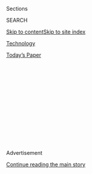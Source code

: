 <div id="app">

<div>

<div>

<div>

<div class="NYTAppHideMasthead css-1q2w90k e1suatyy0">

<div class="section css-ui9rw0 e1suatyy2">

<div class="css-eph4ug er09x8g0">

<div class="css-6n7j50">

</div>

<span class="css-1dv1kvn">Sections</span>

<div class="css-10488qs">

<span class="css-1dv1kvn">SEARCH</span>

</div>

[Skip to content](#site-content)[Skip to site
index](#site-index)

</div>

<div id="masthead-section-label" class="css-1wr3we4 eaxe0e00">

[Technology](https://www.nytimes.com/section/technology)

</div>

<div class="css-10698na e1huz5gh0">

</div>

</div>

<div id="masthead-bar-one" class="section hasLinks css-15hmgas e1csuq9d3">

<div class="css-uqyvli e1csuq9d0">

</div>

<div class="css-1uqjmks e1csuq9d1">

</div>

<div class="css-9e9ivx">

[](https://myaccount.nytimes.com/auth/login?response_type=cookie&client_id=vi)

</div>

<div class="css-1bvtpon e1csuq9d2">

[Today’s
Paper](https://www.nytimes.com/section/todayspaper)

</div>

</div>

</div>

</div>

<div data-aria-hidden="false">

<div id="site-content" data-role="main">

<div>

<div class="css-1aor85t" style="opacity:0.000000001;z-index:-1;visibility:hidden">

<div class="css-1hqnpie">

<div class="css-epjblv">

<span class="css-17xtcya">[Technology](/section/technology)</span><span class="css-x15j1o">|</span><span class="css-fwqvlz">Lawmakers,
United in Their Ire, Lash Out at Big Tech’s
Leaders</span>

</div>

<div class="css-k008qs">

<div class="css-1iwv8en">

<span class="css-18z7m18"></span>

<div>

</div>

</div>

<span class="css-1n6z4y">https://nyti.ms/3hNC8vL</span>

<div class="css-1705lsu">

<div class="css-4xjgmj">

<div class="css-4skfbu" data-role="toolbar" data-aria-label="Social Media Share buttons, Save button, and Comments Panel with current comment count" data-testid="share-tools">

  - 
  - 
  - 
  - 
    
    <div class="css-6n7j50">
    
    </div>

  - 

</div>

</div>

</div>

</div>

</div>

</div>

<div id="NYT_TOP_BANNER_REGION" class="css-13pd83m">

</div>

<div id="top-wrapper" class="css-1sy8kpn">

<div id="top-slug" class="css-l9onyx">

Advertisement

</div>

[Continue reading the main
story](#after-top)

<div class="ad top-wrapper" style="text-align:center;height:100%;display:block;min-height:250px">

<div id="top" class="place-ad" data-position="top" data-size-key="top">

</div>

</div>

<div id="after-top">

</div>

</div>

<div>

<div id="sponsor-wrapper" class="css-1hyfx7x">

<div id="sponsor-slug" class="css-19vbshk">

Supported by

</div>

[Continue reading the main
story](#after-sponsor)

<div id="sponsor" class="ad sponsor-wrapper" style="text-align:center;height:100%;display:block">

</div>

<div id="after-sponsor">

</div>

</div>

<div class="css-186x18t">

</div>

<div class="css-1vkm6nb ehdk2mb0">

# Lawmakers, United in Their Ire, Lash Out at Big Tech’s Leaders

</div>

The chiefs of Amazon, Apple, Google and Facebook faced withering
questions from Democrats about anti-competitive practices and from
Republicans about anti-conservative bias.

<div class="css-79elbk" data-testid="photoviewer-wrapper">

<div class="css-z3e15g" data-testid="photoviewer-wrapper-hidden">

</div>

<div class="css-1a48zt4 ehw59r15" data-testid="photoviewer-children">

![<span class="css-16f3y1r e13ogyst0" data-aria-hidden="true">Mark
Zuckerberg, the Facebook chief executive, was confronted with his own
emails by one lawmaker, who said he had plotted to take out a
competitor.</span><span class="css-cnj6d5 e1z0qqy90" itemprop="copyrightHolder"><span class="css-1ly73wi e1tej78p0">Credit...</span><span><span>Pool
photo by Graeme
Jennings</span></span></span>](https://static01.nyt.com/images/2020/07/30/reader-center/29TECHHEARING-A1/merlin_175077825_5ebc931b-baa1-489a-960c-34e4d845e997-articleLarge.jpg?quality=75&auto=webp&disable=upscale)

</div>

</div>

<div class="css-18e8msd">

<div class="css-vp77d3 epjyd6m0">

<div class="css-1baulvz">

By [<span class="css-1baulvz" itemprop="name">Cecilia
Kang</span>](https://www.nytimes.com/by/cecilia-kang) and
[<span class="css-1baulvz last-byline" itemprop="name">David
McCabe</span>](https://www.nytimes.com/by/david-mccabe)

</div>

</div>

  - 
    
    <div class="css-ld3wwf e16638kd2">
    
    Published July 29, 2020Updated July 31,
    2020
    
    </div>

  - 
    
    <div class="css-4xjgmj">
    
    <div class="css-pvvomx" data-role="toolbar" data-aria-label="Social Media Share buttons, Save button, and Comments Panel with current comment count" data-testid="share-tools">
    
      - 
      - 
      - 
      - 
        
        <div class="css-6n7j50">
        
        </div>
    
      - 
    
    </div>
    
    </div>

</div>

</div>

<div class="section meteredContent css-1r7ky0e" name="articleBody" itemprop="articleBody">

<div class="css-1fanzo5 StoryBodyCompanionColumn">

<div class="css-53u6y8">

WASHINGTON — The chief executives of [Amazon, Apple, Google and
Facebook](https://www.nytimes.com/2020/07/30/podcasts/the-daily/congress-facebook-amazon-google-apple.html),
four tech giants worth nearly $5 trillion combined, [faced withering
questions](https://www.nytimes.com/live/2020/07/29/technology/tech-ceos-hearing-testimony)from
Republican and Democratic lawmakers alike on Wednesday for the tactics
and market dominance that had made their enterprises successful.

For more than five hours, the 15 members of an antitrust panel in the
House lobbed questions and repeatedly interrupted and talked over Jeff
Bezos of Amazon, Tim Cook of Apple, Mark Zuckerberg of Facebook and
Sundar Pichai of Google.

It was the first congressional hearing for some time where Democrats and
Republicans acted as if they had a common foe, though for different
reasons. Democratic lawmakers criticized the tech companies for buying
start-ups to stifle them and for unfairly using their data hoards to
clone and kill off competitors, while Republicans questioned whether the
platforms had muzzled conservative viewpoints and were unpatriotic.

“As gatekeepers to the digital economy, these platforms enjoy the power
to pick winners and losers, shake down small businesses and enrich
themselves while choking off competitors,” said Representative David
Cicilline, Democrat of Rhode Island and chairman of the House Judiciary
Committee’s antitrust subcommittee. “Our founders would not bow before a
king. Nor should we bow before the emperors of the online economy.”

</div>

</div>

<div class="css-1fanzo5 StoryBodyCompanionColumn">

<div class="css-53u6y8">

In response, Mr. Pichai, Mr. Zuckerberg, Mr. Cook and Mr. Bezos, who
testified via videoconference because of the coronavirus pandemic, were
forced to strike a more humble chord. They presented themselves as
participants in enormously competitive and fast-changing digital
marketplaces, and they evaded questions about the decisions that turned
their companies into giants.

“We approach this process with respect and humility, but we make no
concession on the facts,” said Mr. Cook at the outset of his testimony.

Not since [Microsoft stood trial in the
late 1990s](https://www.nytimes.com/1999/02/27/business/microsoft-rests-its-case-ending-on-a-misstep.html)
for antitrust charges have tech chief executives been under such a
microscope for the power of their businesses. With echoes of the
trustbusting of U.S. Steel and Standard Oil more than a century ago and
AT\&T in 1984, the hearing underlined the government’s recognition that
this cohort of tech companies — which wield immense control over
commerce, communications and public discourse — had become the new
trusts of the internet age.

President Trump also used the event to rail against tech power. In a
[post on
Twitter](https://twitter.com/realDonaldTrump/status/1288506554585505793)
before the hearing began, he said that he would issue executive orders
to rein in the companies if Congress did not.

From its conception, the House antitrust hearing was set to be a
spectacle, lining up four of the world’s most powerful executives — with
two of them among the planet’s richest individuals — to answer largely
hostile questions together. While the joint appearance limited sustained
questioning of any one executive, it created a side-by-side image that
recalled the [1994
congressional](https://www.nytimes.com/1994/04/15/us/tobacco-chiefs-say-cigarettes-aren-t-addictive.html)hearing
of top American tobacco executives, who said they did not believe that
cigarettes were addictive.

</div>

</div>

<div class="css-1fanzo5 StoryBodyCompanionColumn">

<div class="css-53u6y8">

House lawmakers, who had opened an investigation into the tech companies
in June 2019, made the most of it. Representative Jerry Nadler, Democrat
of New York, confronted Mr. Zuckerberg with the C.E.O.’s own emails,
saying they showed a plot to take out a young competitor. Representative
Jim Jordan, Republican of Ohio, said Google was biased and asked Mr.
Pichai whether the company would change its products to help elect
Joseph R. Biden for president.

In one of the sharpest exchanges, Representative Pramila Jayapal, a
Washington Democrat, confronted Mr. Bezos on accusations that an Amazon
lawyer had lied to the committee about how the company develops its own
products. She asked him to answer whether it misused data with a yes or
no.

“I can’t answer that question yes or no,” said Mr. Bezos, appearing
rattled.

Yet while the hearing was ripe with theater, any impact will be limited
by antitrust laws that were created a century ago and that are
[imperfect for corralling internet
firms](https://www.nytimes.com/2018/09/07/technology/monopoly-antitrust-lina-khan-amazon.html).
Since the 1980s, enforcement officials have used the notion of consumer
welfare as the predominant test for antitrust violations — generally
meaning that if prices are not going up, the markets are most likely
competitive enough. The tech giants have generally not driven up prices
of digital services or consumer goods; many do not charge at all for
services like Google Maps or Instagram.

While Democrats at the hearing indicated they were more inclined to
change antitrust law, Representative Jim **** Sensenbrenner, Republican
of Wisconsin, said he did not think the laws needed to change. ****
Ultimately, Congress doesn’t have the power to break up the companies.

Still, the proceedings provided fuel to other investigations of the tech
companies by the Justice Department, the Federal Trade Commission and
state attorneys general. The Justice Department is expected to [soon
announce charges against
Google](https://www.nytimes.com/2020/06/25/technology/barr-google-investigation.html)accusing
it of abusing its dominance in online advertising, people with knowledge
of the investigation have said. The [F.T.C. is preparing to question Mr.
Zuckerberg](https://www.nytimes.com/2020/07/17/technology/ftc-facebook-investigation.html)
under oath in its investigation of Facebook’s grip over social
networking and acquisitions of nascent rivals.

“This is a critical juncture in how the Washington policy clash with the
titans of Silicon Valley unfolds,” said Gene Kimmelman, a former Justice
Department antitrust official and a special adviser to the consumer
advocacy group Public Knowledge.

Regulators around the world are also moving to limit the power of the
tech giants. Europe has led the charge with antitrust investigations and
Margrethe Vestager, the region’s top trustbuster, [recently vowed to
take a harder
line](https://www.nytimes.com/2019/11/19/technology/tech-regulator-europe.html)
on the companies. On Wednesday, [Turkey passed
legislation](https://www.nytimes.com/2020/07/29/world/europe/turkey-social-media-control.html)
giving its government sweeping new powers to regulate social media
content.

</div>

</div>

<div class="css-1fanzo5 StoryBodyCompanionColumn">

<div class="css-53u6y8">

The hearing on Wednesday was a turnabout from just a few years ago, when
Facebook, Google, Amazon and Apple were emblems of national pride for
their innovation and growth. But the expanding reach of the four — which
are involved in everything from smartphones to e-commerce to digital
payments — and their stumbles
in[misinformation](https://www.nytimes.com/2020/07/28/technology/virus-video-trump.html),
privacy, [election
interference](https://www.nytimes.com/2018/02/17/technology/indictment-russian-tech-facebook.html)
and labor issues have increasingly raised hackles.

Even so, the companies have continued growing as more people live their
lives online, with all of them expected to post solid financial
performances when they report quarterly earnings on Thursday.

The hearing was made more bizarre by Mr. Bezos, Mr. Cook, Mr. Pichai and
Mr. Zuckerberg dialing in remotely using Cisco’s Webex videoconferencing
service. Lawmakers — who mostly appeared in person wearing masks in a
House hearing room — faced empty chairs and a jumbo screen with the
faces of the executives, who looked soberly into their cameras.

Lawmakers nonetheless drilled down on key moments when the companies had
gained power or allegedly squeezed consumers, competitors and small
businesses. They directed most of their questions to Mr. Zuckerberg and
Mr. Pichai, then to Mr. Bezos, according to[a
tally](https://www.nytimes.com/live/2020/07/29/technology/tech-ceos-hearing-testimony/heres-which-tech-ceo-is-getting-asked-the-most-questions-by-lawmakers)
by The New York Times. Mr. Cook was asked the fewest questions.

The tone of the hearing was set with Mr. Cicilline’s very first
question, directed at Mr. Pichai. “Why does Google steal content from
honest businesses?” Mr. Cicilline asked. Mr. Pichai replied: “Mr.
Chairman, with respect, I disagree with that characterization.”

Mr. Pichai was repeatedly asked about Google’s dominance in search and
how the company was potentially trying to keep users within “a walled
garden.” He said Google had many competitors for specific categories of
search, such as shopping.

Mr. Zuckerberg was asked about Facebook emails where executives
discussed the company’s 2012 acquisition of Instagram as a possible
strategy to take out a nascent competitor. Mr. Zuckerberg said that, in
fact, Instagram’s success had never been guaranteed and was the result
of Facebook’s investment in the product.

</div>

</div>

<div class="css-1fanzo5 StoryBodyCompanionColumn">

<div class="css-53u6y8">

When lawmakers asked Mr. Bezos if Amazon had bullied small merchants, he
said that it was “not how we operate the business” — before being
confronted by an audio recording of a bookseller begging him directly
for relief.

In response to questions about whether Apple favored some app developers
over others, Mr. Cook said there were “open and transparent rules” that
applied “evenly to everyone.”

David Heinemeier Hansson, the co-founder of Basecamp, a
project-management company that has battled with both Google and Apple
over their market power, said the hearing would be irrelevant if the
government did not act to rein in the tech giants.

“What we ultimately need is relief. We don’t just need a historic
moment. We need this to lead to legislation and regulation and
enforcement,” he said.

But, Mr. Heinemeier Hansson added, “thankfully I’ve never been more
optimistic for that than I am right
now.”

</div>

</div>

<div class="audioFigureHeading">

<div class="css-1et479a">

![](https://static01.nyt.com/images/2017/01/29/podcasts/the-daily-album-art/the-daily-album-art-articleInline-v2.jpg?quality=75&auto=webp&disable=upscale)

</div>

### Listen to ‘The Daily’: The Big Tech Hearing

<span class="css-59o34k">A grilling on the power of digital giants in
the internet age.</span>

</div>

<div class="css-qe9gm7">

<div>

<div class="css-1g7y0i5 e1drnplw0">

<div class="css-1ceswkc e1drnplw1">

</div>

<div class="css-f2fzwx e1drnplw2">

<div data-aria-labelledby="modal-title" data-role="region">

<div id="modal-title" class="css-mln36k">

transcript

</div>

<div class="css-pbq7ev">

</div>

<span>Back to The
Daily</span>

<div class="css-f6lhej">

<div class="css-1ialerq">

<div class="css-1701swk">

bars

</div>

<div>

<div class="css-1t7yl1y">

0:00/35:19

</div>

<div class="css-og85jy">

\-35:19

</div>

</div>

</div>

</div>

<div class="css-15fbio0">

<div class="css-1p4nyns">

transcript

## Listen to ‘The Daily’: The Big Tech Hearing

### Hosted by Michael Barbaro; produced by Eric Krupke and Robert Jimison; with help from Annie Brown; and edited by Lisa Tobin and Dave Shaw

#### A grilling on the power of digital giants in the internet age.

</div>

  - michael barbaro  
    From The New York Times, I’m Michael Barbaro. This is “The Daily.”

  - \[music\]  
    Today: The C.E.O.s of the nation’s most influential technology
    companies — Amazon, Apple, Google and Facebook — are brought before
    Congress to answer a question. Are they the too powerful and too
    dominant monopolies of the internet age? My colleague, Cecilia Kang,
    was in the room.
    
    It’s Thursday, July 30.
    
    Cecilia, we are talking just ahead of the start of what is probably
    the most anticipated hearing in the history of the tech industry.
    So, just to begin, why is this hearing happening at all?

  - cecilia kang  
    This hearing is happening because there is a recognition across
    government that these four very powerful and very important
    companies to the economy have become so dominant that they are
    harming consumers and harming competition.
    
    So Congress has summoned the C.E.O.s of the corporations — Jeff
    Bezos of Amazon, Tim Cook of Apple, Mark Zuckerberg of Facebook and
    Sundar Pichai of Google — to ask them and interrogate them on their
    business practices, and find out if these internet giants that have
    become, in many ways, the new trusts of our economy, if they are
    harming consumers and competition.

  - michael barbaro  
    So how exactly did we get to this point where these four executives
    are being summoned before Congress and being forced to confront that
    question?

  - cecilia kang  
    I think you can start with the 2016 presidential election. That
    really was a wake up call in Washington and across the world,
    really, about the power of these social media platforms to be used
    for harm, not just for entertainment and good. The presidential
    election of 2020 in the United States then really picked up on this
    feeling of concern.

  - archived recording (elizabeth warren)  
    I’m deeply concerned right now that the space around companies like
    Amazon, Facebook, Google, is now referred to by venture capitalists
    as the “kill zone.”

cecilia kang

And we saw for the first time a political candidate, Elizabeth Warren,
announced her promise to break up big tech.

  - archived recording (elizabeth warren)  
    Break those things apart and we will have a much more competitive
    robust market in America. That’s how capitalism should work.

cecilia kang

This was the first time that even the real term “big tech” became sort
of part of our lexicon.

michael barbaro

Right, and almost like a kind of epithet.

cecilia kang

Absolutely.

  - archived recording  
    You have criticized a lot of big banks. Today, you’re talking about
    breaking up big tech. Why?

  - archived recording (elizabeth warren)  
    So here’s the deal. We need real competition in this field. And
    there’s a problem.

cecilia kang

And there was a domino effect after that.

  - archived recording (donald trump)  
    So I think that Google and Twitter and Facebook —

cecilia kang

Donald Trump —

  - archived recording (donald trump)  
    — they’re really treading on very, very troubled territory. And they
    have to be careful. It’s not fair to large portions of the
    population.

  - archived recording (hillary clinton)  
    I’m also really disappointed in a lot of the tech companies.

cecilia kang

— Hillary Clinton, Bernie Sanders —

  - archived recording (bernie sanders)  
    I think we need vigorous antitrust legislation in this country.

cecilia kang

— all articulated similar concerns about big tech.

  - archived recording (bernie sanders)  
    They have incredible power over the economy, over the political life
    of this country in a very dangerous sense.

cecilia kang

Soon after, the ground moved underneath the technology companies in
Washington. In the span of one week in June 2019, the Department of
Justice, the Federal Trade Commission and state attorneys generals all
announced that they had opened investigations into the biggest
technology companies. It was unprecedented. These companies have not
been investigated, except for Google, on antitrust grounds before in the
United States. And beyond that, it was a real recognition to put these
four companies into a cohort.

michael barbaro

I wonder if you can briefly walk us through how each of these companies’
behavior has gotten them to this point, into this hearing room. Because
these four companies are all big and they’re all tech, but they’re
actually all pretty different, right? So what exactly has each done that
people during this hearing are going to be confronting them about?

cecilia kang

So, in the case of Amazon, the accusation is that it is both a retailer
and it is a platform for third-party sellers — in other words, another
small business that might sell, let’s say, a face mask or tissue paper —
that will sell their goods on Amazon. And the accusation is that Amazon
abuses its position and its clout to make sure that their own products
will always perform better than these third parties. And they also use
the data and the intelligence they have to suppress and to charge these
third-party sellers more.

In the case of Apple, the accusation is that it unfairly uses its clout
over the App Store. The App Store is huge. It has more than a million
apps on it. And it uses its power over the platform to block rivals and
to force the apps that are on the App Store to pay high commissions.

In the case of Facebook, the accusation is that it is a monopoly in
social networking and that it has acquired rivals like Instagram and
WhatsApp to maintain its monopoly. And in the process, really killed off
competition on the internet.

In the case of Google, the accusation is that it uses its dominant
position in search and online advertising, and in the Android smartphone
market, to crush rivals and to continue to maintain its dominance in all
of those marketplaces.

michael barbaro

So the common theme here is size, dominance and basically, monopolistic
conduct.

cecilia kang

Yeah, and I would say that they are different companies, and they do
have different business models. But the one thing I would say they have
in common is that they are gatekeepers. They are actually the
chokepoints on the internet, because they control commerce, and they
control communications, and they control the discovery of information on
the internet. These are sort of unprecedented in their scope. And
they’re global. Everyone around the world uses them.

michael barbaro

So, listening to you talk about this hearing — the stakes of it, the
questions around influence and conduct — I am inevitably reminded of —

  - archived recording  
    I’d like to ask our guests to please take your seats.

michael barbaro

— what was probably the most famous congressional hearing of my
lifetime, which was the tobacco industry hearings of 1994.

  - archived recording  
    For the first time ever, the chief executive officers of our
    nation’s tobacco companies are testifying together before the
    United States Congress.

michael barbaro

And of course, tobacco, smoking, health are different than technology.
But it was a moment when the top executives of billion dollar companies,
and very powerful companies in the economy —

  - archived recording  
    The truth is that cigarettes are the single most dangerous consumer
    product ever sold.

michael barbaro

— were summoned before Congress and really held to account in a highly
public way.

cecilia kang

I similarly see the comparison to the tobacco hearings. I mean, this is
the moment when you have the heads, the captains of the biggest
companies in technology, just like we saw the heads, the captains of the
biggest companies of the tobacco industry, have to come before Congress
—

  - archived recording  
    If you raise your right hand.

cecilia kang

— stand up —

  - archived recording  
    Do you swear —

cecilia kang

— raise their right hand, swear in —

  - archived recording  
    — the whole truth and nothing but the truth?

cecilia kang

— and really defend themselves as companies that are potentially harmful
to society.

michael barbaro

Hm.

  - archived recording (congressman)  
    First, I’d like to just go down the row. Yes or no, do you believe
    nicotine is not addictive?

  - archived recording (executive 1)  
    I believe nicotine is not addictive, yes.

  - archived recording (congressman)  
    Mr. Johnston.

  - archived recording (executive 2)  
    Uh, Congressman, cigarettes and nicotine clearly do not meet the
    classic definitions of addiction. There is no intoxication.

  - archived recording (congressman)  
    We’ll take that as a no, and again —

cecilia kang

The moment of reckoning is similar for the tech industry in the way that
that was a moment of reckoning for the tobacco industry.

michael barbaro

And of course, in that case, those tobacco hearings, they were the
beginning of very serious changes in how the United States regulated
tobacco companies. There were big reforms. There were big fines. It was
a turning point. And if this hearing ends up feeling like a turning
point for the technology industry, I wonder what the basis for whatever
regulation flows from this would be.

cecilia kang

The hearing is going to be a real test of whether antitrust laws and
competition laws that were first created in 1890 can actually apply to
internet companies, where the companies of Silicon Valley are just so
different than rail, sugar, steel — the trusts that, at that time, were
the inspiration for trust busters like Theodore Roosevelt and others
that were trying to contain the power of the big industrialists at that
time. So a lot of the conventional tests that have been used on whether
a company has violated antitrust laws may not apply.

And one of the biggest tests is this test known as the consumer welfare
test. This is a standard that’s been used for about 40 years now and
very much permeates antitrust thinking in this country. And that
question is, are consumers harmed? It’s really hard to prove harm with a
company like Google or Facebook, when they can say, well, at the end of
the day, our products are free. And at the end of the day, if you don’t
like us, we’re one click away from an alternative.

michael barbaro

Mm. Well, this is going to be an interesting hearing.

cecilia kang

It certainly will.

\[music\]

michael barbaro

We’ll be right back.

  - cecilia kang  
    Hi, this is Cecilia Kang. It is noon. I am in the House Judiciary
    Committee’s hearing room in the Rayburn Building. Right now, we have
    some lawmakers, and many of their aides are shuffling in, all with
    their face masks on. And there is, in the middle of the room, which
    would normally be about five rows of chairs very tightly packed
    together, they’re all spread apart, about six feet each. It’s an odd
    scene.
    
    There’s a lot of cleansing of desks and microphones. We have right
    now a cleanup crew coming in with their gloves and face masks,
    cleaning off the microphones with some alcohol, and everybody being
    handed Purell and hand wipes. So that’s the scene a few minutes
    before we begin.

  - archived recording  
    The subcommittee will come to order.

michael barbaro

So Cecilia, tell us how this hearing starts on Wednesday.

cecilia kang

So the hearing started just a little bit late, about one hour late. And
the lawmakers, 15 of them, looked towards the back of the room at a big
jumbotron type screen from their dais. And they saw the faces of the
C.E.O.s streamed from the homes and offices of Silicon Valley and
presumably Seattle with Jeff Bezos. And —

  - archived recording  
    Will you please unmute your microphones and raise your right hands?
    Do you swear or affirm under penalty of perjury that the testimony
    you ought to give is true and correct to the best of your knowledge?

cecilia kang

— after Chairman Cicilline gavels in the hearing, he begins to ask the
C.E.O.s to introduce themselves.

michael barbaro

And Cecilia, I found these introductions, these five-minute kind of
testimonials, surprisingly personal.

cecilia kang

I think the C.E.O.s really wanted to accomplish a lot in these opening
remarks.

  - archived recording (jeff bezos)  
    Thank you, Chairman Cicilline, Ranking Member Sensenbrenner, and
    members of the subcommittee. I was born into great wealth, not
    monetary wealth, but it is said the wealth of a loving family.

cecilia kang

You heard Jeff Bezos and Sundar Pichai in particular really emphasize
their humble roots.

  - archived recording (jeff bezos)  
    My mom, Jackie, had me when she was a 17-year-old high school
    student in Albuquerque. Being pregnant in high school was not
    popular.

  - archived recording (sundar pichai)  
    I didn’t have much access to a computer growing up in India. So you
    can imagine my amazement when I arrived in the U.S. for graduate
    school and saw an entire lab of computers to use whenever I wanted.

cecilia kang

They are known as the richest individuals in the world, and that’s
certainly the case with Jeff Bezos and Mark Zuckerberg. And I think they
wanted to be more relatable. Each of these companies wanted to start
off, right off the bat, by explaining how they were scrappy for so long,
and they continue to have that scrappy spirit. And then, in some cases,
they aren’t monopolies.

  - archived recording (mark zuckerburg)  
    Many of our competitors have hundreds of millions or billions of
    users. Some are upstarts, but others are gatekeepers with the power
    to decide if we can even release our apps in their app stores to
    compete with them.

cecilia kang

And that, in fact, there’s competition all over the world.

  - archived recording (mark zuckerburg)  
    And history shows that if we don’t keep innovating, someone will
    replace every company here today. And that change can often happen
    faster than you expect.

cecilia kang

So they wanted to set a line early on to just dispel the notion that
there is a big tech kind of threat right now in our economy, and that
they, as individual companies, are part of a very vibrant, competitive
marketplace that’s changing very quickly.

michael barbaro

So then we get to the questions from lawmakers to these four C.E.O.s.
And what do you think characterize those questions overall?

cecilia kang

Well, it was fascinating, Michael. The Democrats and Republicans were
very much split in their approaches.

  - archived recording (david cicilline)  
    So my first question, Mr. Pichai, is why does Google steal content
    from honest businesses?

cecilia kang

Right off the bat, the Democrats launched into very specific questions
about antitrust, and the antitrust cases against each of these
companies.

  - archived recording (sundar pichai)  
    Mr. Chairman, with respect, I disagree with that characterization.

cecilia kang

They really used this opportunity to show off the most damning evidence
that they had collected over 13 months, the hundreds of hours of
interviews that they’ve held with employees and rivals.

  - archived recording (james sensenbrenner)  
    Conservatives are consumers, too.

cecilia kang

The Republicans were very coordinated as well on one particular message.

  - archived recording (james sensenbrenner)  
    Censorship of conservative viewpoints —

cecilia kang

They believe that tech companies represented are so powerful that
they’re censoring public discourse. They’re censoring speech.

  - archived recording (james sensenbrenner)  
    You know, I’m concerned that the people who manage the net — and the
    four of you manage a big part of the net — and are ending up using
    this as a political screen.

michael barbaro

I was wondering throughout that line of questioning, Cecilia, is there a
case that the Republicans focusing on this idea of conservative bias
kind of is related to anti-trust — that ultimately, these companies have
a monopoly on the market of ideas? Or, is this really just Republicans
using this opportunity, this face time with these executives, to focus
on political grievances, and kind of ignoring the intention of this
hearing?

cecilia kang

I do think that there’s a sincere belief that antitrust is related to
their concerns about censorship. Because they believe that the companies
have become so powerful, the social media companies, and that they have,
right now, the biggest marketplace of ideas and the biggest exchanges of
information. And so they see the problem of censorship as a symptom of
companies that are too big and powerful.

michael barbaro

Mm-hmm, that’s interesting. But we didn’t really see much Republican
focus on the more traditional idea of antitrust, meaning a business has
gotten so big that it’s hurting kind of all consumers, and it’s
anti-competitive to other businesses. Is that an indication that the
Republicans are less concerned about big tech as an economic threat than
Democrats are?

cecilia kang

Yeah, I was surprised actually by how little the Republican side went
into the specific debates on antitrust around these companies. And you
did hear, for example, James Sensenbrenner, who is the ranking member of
the antitrust subcommittee, say that —

  - archived recording (james sensenbrenner)  
    I think the law’s good.

cecilia kang

— actually, right now, the market should work itself out.

  - archived recording (james sensenbrenner)  
    And we don’t need to throw it all in the wastebasket.

cecilia kang

And that things are OK right now. The laws do not need to change.

  - archived recording (james sensenbrenner)  
    Let me ask Mr. Bezos. You know, say you are required to spin stuff
    off so you might have no more of a one-stop shop. How are the
    consumers helped by that?

cecilia kang

And said that this test — the consumer welfare standard, this test that
whether prices go up and if there are fewer options for consumers — that
should remain the big test for even big tech and these tech companies.

  - archived recording (jeff bezos)  
    Sir, thank you. They would not be.

  - archived recording (james sensenbrenner)  
    Right.

  - archived recording (jeff bezos)  
    Very clear.

michael barbaro

Right, he said the laws don’t need to change —

  - archived recording (james sensenbrenner)  
    — of enforcement of those anti-trust laws —

michael barbaro

— but that enforcement does.

cecilia kang

Indeed. He said that enforcement is appropriate. The laws just simply
don’t need to change. And also, we should be careful, he said. In his
words, he said, being big —

  - archived recording (james sensenbrenner)  
    Being big is not inherently bad.

cecilia kang

— doesn’t inherently mean that you’re bad.

michael barbaro

OK, so let’s talk about the most memorable exchanges involving each
company when the focus was on the more traditional aspects of antitrust
and the evidence that had been dug up in the course of this
investigation. Did they focus these lines of questioning on what you had
predicted? For example, Facebook, you had said, was going to be asked
about its tendency to buy up competitors. Is that what happened?

cecilia kang

I definitely expected the issue of buying up competitors to come up.
What I did not expect is the level of specificity that was included in
the line of questioning.

  - archived recording (david cicilline)  
    And thank you, John. I now recognize the distinguished chair of the
    full Judiciary Committee, Mr. Nadler from New York.

cecilia kang

I was really surprised, for example, that Jerry Nadler —

  - archived recording (jerry nadler)  
    Mr. Zuckerberg, I want to thank you for providing this information
    during our investigation.

cecilia kang

— brought up and read directly from emails from the top executives at
Facebook during the time when they wanted to purchase Instagram.

  - archived recording (jerry nadler)  
    However, the documents you provided tell a very disturbing story.

cecilia kang

And quoted from these emails the intent to, for example, neutralize
competitors —

  - archived recording (jerry nadler)  
    You have written that Facebook can likely always just buy any
    competitive startups.

cecilia kang

— and the concern articulated in these emails —

  - archived recording (jerry nadler)  
    When Facebook contemplated acquiring Instagram, a competitive
    startup, you told your C.F.O. that the nascent Instagram could be
    very disruptive to us. And in the weeks leading up to the deal —

cecilia kang

— that Instagram was going to be a big threat.

  - archived recording (jerry nadler)  
    — saying that, quote, “Instagram can meaningfully hurt us without
    becoming a huge business.”

cecilia kang

And Mark Zuckerberg responded by saying —

  - archived recording (mark zuckerberg)  
    Yes, I’ve been clear that Instagram was a competitor.

cecilia kang

— well, yes, Instagram is a competitor. And we clearly thought they’re
our competitor. And by the way —

  - archived recording (mark zuckerberg)  
    I think the F.T.C. had all of these documents and reviewed this and
    unanimously voted at the time not to challenge the acquisition.

cecilia kang

— the F.T.C. in 2011 approved this merger. So let’s be clear that this
has been vetted by the federal government. He also said that if not for
Facebook and the resources that Facebook had, Instagram perhaps would
not be the company it is today, the app that it is today, which is a
wildly popular global app. And Jerry Nadler responded to that —

  - archived recording (jerry nadler)  
    Mr. Zuckerberg, you’re making my point.

cecilia kang

— I think you’re proving my point. He’s saying, you do take nascent
competitors, and you gobble them up. And then you turn them into
important parts of the Facebook ecosystem. But those are really
interesting exchanges, in particular because they were so specific, and
they were taking the words of the executives in these emails and in
these documents straight back to the executives, and asking them
directly to respond and defend themselves. And that was something that
these executives aren’t used to having to do, and certainly not in front
of the public.

michael barbaro

OK, let’s move on to Google. You had predicted that Google would be
asked about the downside of its dominance in search. Is that what
happened?

cecilia kang

Yes, David Cicilline asked Sundar Pichai about his search practices. He
said —

  - archived recording (david cicilline)  
    We heard throughout this investigation that Google has stolen
    content to build your own business.

cecilia kang

— you steal content. You surface search results that aren’t necessarily
the best search results, but that are the best search results for you
and your services.

  - archived recording (david cicilline)  
    These are consistent reports. And so, your testimony that that
    doesn’t happen is really inconsistent with what we’ve learned
    during the course of the investigation.

cecilia kang

And you steal content from companies specifically like Yelp, which is a
restaurant review site. And you use that content to help lift and
benefit other Google services. David Cicilline’s accusation was that
Google has a walled garden of all kinds of services, and they just want
users to be on their services as much as possible. And as a consequence
of that, any rival is either being used or being blocked entirely from
this important gateway, which is this Google search engine.

michael barbaro

And I noticed that when the chairman tried to press the C.E.O. of Google
on, for example, this allegation of stealing content from Yelp —

  - archived recording (david cicilline)  
    Mr. Pichai, isn’t that anti-competitive?

michael barbaro

— the C.E.O. of Google did not respond.

cecilia kang

Sundar Pichai, throughout his whole testimony, was very reserved.

  - archived recording (sundar pichai)  
    Congressman, you know, when I run the company, I’m really focused on
    giving users what they want. We conduct ourselves to the highest
    standard.

cecilia kang

And often, he did not reply to specific accusations. And that was the
case this time as well.

  - archived recording (sundar pichai)  
    Happy to engage and understand the specifics and answer your
    questions further.

cecilia kang

He was deflecting.

michael barbaro

And on Amazon, Cecilia, you had said that Jeff Bezos would be challenged
about the way that company treats third party vendors. How did that play
out?

cecilia kang

Several lawmakers questioned Jeff Bezos about its treatment of third
party vendors.

  - archived recording (pramila jayapal)  
    Does Amazon ever access and use third-party seller data when making
    business decisions? And just a yes or no will suffice, sir.

  - archived recording (jeff bezos)  
    I can’t answer that question yes or no.

cecilia kang

Representative Lucy McBath —

  - archived recording (lucy mcbath)  
    And we’ve interviewed many small businesses, and they use the words
    like “bullying,” “fear,” and “panic” to describe their relationship
    with Amazon.

cecilia kang

— aired the recording from one of her constituents in her district who
was a bookseller on Amazon.

  - archived recording (bookseller)  
    And as we grew, we were shrinking Amazon’s market share in the
    textbooks category.

cecilia kang

And this bookseller was delisted from the marketplace.

  - archived recording (bookseller)  
    So now in retaliation, Amazon started restricting us from selling.

cecilia kang

And in this recording, we heard the bookseller talk about how being
delisted essentially crippled her business entirely.

  - archived recording (bookseller)  
    We haven’t sold a single book from the past 10 months. We were never
    given a reason. Amazon didn’t even provide us with a notice as to
    why we were being restricted. There was no warning. There was no
    plan.

michael barbaro

What did that anecdote, that audiotape, illustrate about Amazon and this
question of antitrust?

cecilia kang

I think it demonstrated that Amazon is so big.

  - archived recording (lucy mcbath)  
    Do you think this is an acceptable way to treat someone that you
    described as both a partner and a customer?

cecilia kang

And it spoke to the fact that Amazon, in a way, has become its own
economy.

  - archived recording (jeff bezos)  
    No, congresswoman, and I appreciate you showing me that anecdote.

cecilia kang

You could say the same thing with Apple, too, and its App Store. There
are so many other companies that depend on these economies and
platforms, if you will, for their livelihoods. And in a way, they become
their own subeconomies. All four of them, actually.

michael barbaro

Mm-hmm. You just mentioned Apple. And it was your prediction that this
hearing would be about the App Store and not much else. Was that true?

cecilia kang

That was the case. With Apple, Tim Cook was asked about Apple’s control
over its App Store. And Representative Hank Johnson, a Democrat from
Georgia, asked Tim Cook —

  - archived recording (hank johnson)  
    Mr. Cook, does Apple not treat all app developers equally?

cecilia kang

— if he treated all apps fairly. He asked, why is it that developers
have to get permission, and why is it that you charge developers 30
percent commission on average for simply operating on iPhones?

  - archived recording (tim cook)  
    If you look back at history —

  - archived recording (hank johnson)  
    What’s to stop Apple from increasing its commission to 50 percent?

  - archived recording (tim cook)  
    Sir, we have never increased commissions in the store since the
    first day it operated in 2008.

  - archived recording (hank johnson)  
    There’s nothing to stop you from doing so, is there?

cecilia kang

What’s to stop you from raising that commission price? The line of
questioning really was about how Apple maintains its monopoly over that
App Store and makes sure that it stays ahead of rivals by that dominant
gateway position that they have as the controller of App Store.

  - archived recording (tim cook)  
    So we had fierce competition at the developer side and the customer
    side, which is essentially it’s so competitive, I would describe it
    as a street fight for market share in the smartphone business.

cecilia kang

And Tim Cook really didn’t have a great answer.

  - archived recording (david cicilline)  
    As a great American Supreme Court justice Louis Brandeis once said,
    “We must make our choice. We may have democracy, or we may have
    wealth concentrated in the hands of a few, but we can’t have both.”
    This concludes today’s hearing. Without objection, this hearing is
    adjourned.

  - archived recording  
    \[GAVEL\]

michael barbaro

So let’s talk about how this all went. This was supposed to be big
tech’s big tobacco moment, as you said. But Democrats and Republicans
were up to two very different things in this hearing. And I’m mindful
that lawmakers have been ridiculed in the past for their kind of shallow
understanding of technology in hearings like this. And this is for tech
companies that are distinctly difficult to understand because of their
vastness, pinning down their inner workings. And so, I’m wondering if
you think that this did feel like a big tobacco moment. Did this hearing
accomplish what lawmakers had intended?

cecilia kang

This hearing felt like big tech’s big tobacco moment in that, for the
first time, the four C.E.O.s of the four biggest technology companies
had to defend themselves from accusations that were pretty tough, that
presented these companies in a pretty dark and negative light — as
brutal, dominant enterprises that are willing to squash competition and
harm consumers along the way to maintain their dominance. In that way,
the hearing presented them through a lens that the companies had not
before been viewed through by consumers or the public. The hearing
really presented the companies as something different than just tech
startups. They presented them as big enterprises, very similar to the
trusts of the late 1800s and the early 1900s.

michael barbaro

Right.

cecilia kang

At that time, the same sort of debates were swirling around, whether it
was good for U.S. steel or for standard oil to be such sprawling
enterprises, and to be such big actors and have so much influence.

michael barbaro

So where does this leave us now? I mean, this combination of a 13-month
investigation, this spectacle of this hearing, what happens next?

cecilia kang

So that’s the big question, Michael. I think that what you saw was
agreement among the Republicans and Democrats that they were angry at
these technology companies, and they had a lot of concerns. But where
you’re going to see disagreement is what comes next in terms of
legislative change, what comes next also in terms of recommendations to
enforcement agencies that are actually investigating these companies at
this time. So there’s going to be a lot of disagreement as to what the
path forward is going ahead.

What does change is that these companies now really can’t shake this
image that they have an antitrust problem — that all of them are, in
some way, dominant and have abused their monopoly power to harm
competition and potentially to harm consumers as well. And that’s not
the kind of tag that any of these companies want attached to them.

\[music\]

michael barbaro

In other words, once you have been tagged as a trust and a monopoly,
it’s probably just a question of what the regulatory answer to that
is.

cecilia kang

Yeah, I think it’s just a question of time.

\[music\]

michael barbaro

Thank you, Cecilia.

cecilia kang

Thank you.

michael barbaro

We’ll be right back.

Here’s what else you need to know today. The Times reports that more
than 150,000 people have died from the coronavirus in the U.S., a new
milestone in the pandemic. The death rate, which had briefly fallen over
the summer, is now rising in 23 different states, especially in Arizona,
South Carolina and Mississippi. On average, the virus has killed 1,000
people a day over the past week alone.

And the governor of Oregon, Kate Brown, said that federal officers would
begin to withdraw from the city of Portland today. Under an agreement
between the governor and the Trump administration, Oregon state police
will provide security for the exterior of the city’s federal courthouse,
replacing the federal officers, who had repeatedly clashed with and tear
gassed protesters there.

  - archived recording (donald trump)  
    You hear all sorts of reports about us leaving. We’re not leaving
    until they have secured their city. We told the governor, we told
    the mayor, secure your city.

michael barbaro

Even as the negotiations to leave were underway, President Trump
threatened that federal agents would remain in Portland or return there.

  - archived recording (donald trump)  
    If they don’t secure their city soon, we have no choice. We’re going
    to have to go in and clean it out. We’ll do it very easily. We’re
    all prepared to do it. So in Portland, they either clean out their
    city and do the job —

\[music\]

michael barbaro

That’s it for “The Daily.” I’m Michael Barbaro. See you tomorrow.

</div>

</div>

</div>

</div>

</div>

</div>

<div class="css-1fanzo5 StoryBodyCompanionColumn">

<div class="css-53u6y8">

Reporting was contributed by Jack Nicas, Mike Isaac, Daisuke
Wakabayashi, Karen Weise and Kellen Browning.

</div>

</div>

<div>

</div>

</div>

<div>

</div>

<div>

</div>

<div>

</div>

<div>

<div id="bottom-wrapper" class="css-1ede5it">

<div id="bottom-slug" class="css-l9onyx">

Advertisement

</div>

[Continue reading the main
story](#after-bottom)

<div id="bottom" class="ad bottom-wrapper" style="text-align:center;height:100%;display:block;min-height:90px">

</div>

<div id="after-bottom">

</div>

</div>

</div>

</div>

</div>

## Site Index

<div>

</div>

## Site Information Navigation

  - [© <span>2020</span> <span>The New York Times
    Company</span>](https://help.nytimes.com/hc/en-us/articles/115014792127-Copyright-notice)

<!-- end list -->

  - [NYTCo](https://www.nytco.com/)
  - [Contact
    Us](https://help.nytimes.com/hc/en-us/articles/115015385887-Contact-Us)
  - [Work with us](https://www.nytco.com/careers/)
  - [Advertise](https://nytmediakit.com/)
  - [T Brand Studio](http://www.tbrandstudio.com/)
  - [Your Ad
    Choices](https://www.nytimes.com/privacy/cookie-policy#how-do-i-manage-trackers)
  - [Privacy](https://www.nytimes.com/privacy)
  - [Terms of
    Service](https://help.nytimes.com/hc/en-us/articles/115014893428-Terms-of-service)
  - [Terms of
    Sale](https://help.nytimes.com/hc/en-us/articles/115014893968-Terms-of-sale)
  - [Site
    Map](https://spiderbites.nytimes.com)
  - [Help](https://help.nytimes.com/hc/en-us)
  - [Subscriptions](https://www.nytimes.com/subscription?campaignId=37WXW)

</div>

</div>

</div>

</div>
